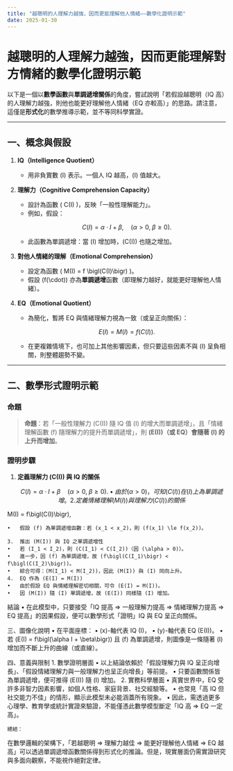 ```yaml
---
title: "越聰明的人理解力越強，因而更能理解他人情緒——數學化證明示範"
date: 2025-01-30
---
```


# 越聰明的人理解力越強，因而更能理解對方情緒的數學化證明示範

以下是一個以**數學函數**與**單調遞增關係**的角度，嘗試說明「若假設越聰明（IQ 高）的人理解力越強，則他也能更好理解他人情緒（EQ 亦較高）」的思路。請注意，這僅是**形式化**的數學推導示範，並不等同科學實證。

---

## 一、概念與假設

1. **IQ（Intelligence Quotient）**  
   - 用非負實數 \(I\) 表示。一個人 IQ 越高，\(I\) 值越大。

2. **理解力（Cognitive Comprehension Capacity）**  
   - 設計為函數 \( C(I) \)，反映「一般性理解能力」。  
   - 例如，假設：
     ```math
     C(I) = \alpha \cdot I + \beta,\quad (\alpha > 0,\;\beta \ge 0).
     ```
   - 此函數為單調遞增：當 \(I\) 增加時，\(C(I)\) 也隨之增加。

3. **對他人情緒的理解（Emotional Comprehension）**  
   - 設定為函數 \( M(I) = f \bigl(C(I)\bigr) \)。  
   - 假設 \(f(\cdot)\) 亦為**單調遞增**函數（即理解力越好，就能更好理解他人情緒）。

4. **EQ（Emotional Quotient）**  
   - 為簡化，暫將 EQ 與情緒理解力視為一致（或呈正向關係）：  
     ```math
     E(I) = M(I) = f\bigl(C(I)\bigr).
     ```
   - 在更複雜情境下，也可加上其他影響因素，但只要這些因素不與 \(I\) 呈負相關，則整體趨勢不變。

---

## 二、數學形式證明示範

### 命題

> **命題**：若「一般性理解力 \(C(I)\) 隨 IQ 值 \(I\) 的增大而單調遞增」，且「情緒理解函數 \(f\) 隨理解力的提升而單調遞增」，則 **\(E(I)\)（或 EQ）會隨著 \(I\) 的上升而增加**。

### 證明步驟

1. **定義理解力 \(C(I)\) 與 IQ 的關係**  
   ```math
   C(I) = \alpha \cdot I + \beta \quad (\alpha > 0,\; \beta \ge 0).

	•	由於 (\alpha > 0)，可知 (C(I)) 在 (I) 上為單調遞增。

	2.	定義情緒理解 (M(I)) 與理解力 (C(I)) 的關係

M(I) = f\bigl(C(I)\bigr),

	•	假設 (f) 為單調遞增函數：若 (x_1 < x_2)，則 (f(x_1) \le f(x_2))。

	3.	推出 (M(I)) 與 IQ 之單調遞增性
	•	若 (I_1 < I_2)，則 (C(I_1) < C(I_2))（因 (\alpha > 0)）。
	•	進一步，因 (f) 為單調遞增，故 (f\bigl(C(I_1)\bigr) < f\bigl(C(I_2)\bigr))。
	•	綜合可得：(M(I_1) < M(I_2))，因此 (M(I)) 與 (I) 同向上升。
	4.	EQ 作為 (E(I) = M(I))
	•	由於假設 EQ 與情緒理解密切相關，可令 (E(I) = M(I))。
	•	因 (M(I)) 隨 (I) 單調遞增，故 (E(I)) 同樣隨 (I) 增加。

結論
	•	在此模型中，只要接受「IQ 提高 ⇒ 一般理解力提高 ⇒ 情緒理解力提高 ⇒ EQ 提高」的因果假設，便可以數學形式「證明」IQ 與 EQ 呈正向關係。

三、圖像化說明
	•	在平面座標：
	•	(x)-軸代表 IQ (I)，
	•	(y)-軸代表 EQ (E(I))。
	•	若 (E(I) = f\bigl(\alpha I + \beta\bigr)) 且 (f) 為單調遞增，則圖像是一條隨著 (I) 增加而不斷上升的曲線（或直線）。

四、意義與限制
	1.	數學證明層面
	•	以上結論依賴於「假設理解力與 IQ 呈正向增長」、「假設情緒理解力與一般理解力也呈正向增長」等前提。
	•	只要函數關係皆為單調遞增，便可推得 (E(I)) 隨 (I) 增加。
	2.	實務科學層面
	•	真實世界中，EQ 受許多非智力因素影響，如個人性格、家庭背景、社交經驗等。
	•	也常見「高 IQ 但社交能力不佳」的情形，顯示此模型未必能涵蓋所有現象。
	•	因此，需透過更多心理學、教育學或統計實證來驗證，不能僅憑此數學模型斷定「IQ 高 ⇒ EQ 一定高」。

	總結：
在數學邏輯的架構下，「若越聰明 ⇒ 理解力越佳 ⇒ 能更好理解他人情緒 ⇒ EQ 越高」可以透過單調遞增函數關係得到形式化的推論。但是，現實層面仍需實證研究與多面向觀察，不能視作絕對定律。

